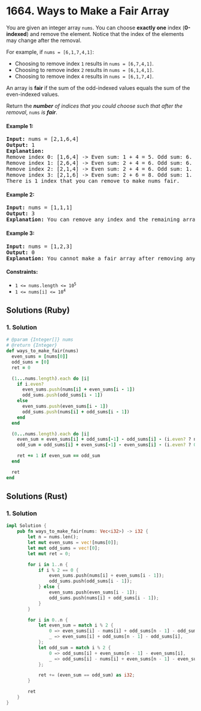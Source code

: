 # 1664. Ways to Make a Fair Array
You are given an integer array `nums`. You can choose **exactly one** index (**0-indexed**) and remove the element. Notice that the index of the elements may change after the removal.

For example, if `nums = [6,1,7,4,1]`:
* Choosing to remove index `1` results in `nums = [6,7,4,1]`.
* Choosing to remove index `2` results in `nums = [6,1,4,1]`.
* Choosing to remove index `4` results in `nums = [6,1,7,4]`.

An array is **fair** if the sum of the odd-indexed values equals the sum of the even-indexed values.

Return the ***number** of indices that you could choose such that after the removal*, `nums` *is **fair***.

#### Example 1:
<pre>
<strong>Input:</strong> nums = [2,1,6,4]
<strong>Output:</strong> 1
<strong>Explanation:</strong>
Remove index 0: [1,6,4] -> Even sum: 1 + 4 = 5. Odd sum: 6. Not fair.
Remove index 1: [2,6,4] -> Even sum: 2 + 4 = 6. Odd sum: 6. Fair.
Remove index 2: [2,1,4] -> Even sum: 2 + 4 = 6. Odd sum: 1. Not fair.
Remove index 3: [2,1,6] -> Even sum: 2 + 6 = 8. Odd sum: 1. Not fair.
There is 1 index that you can remove to make nums fair.
</pre>

#### Example 2:
<pre>
<strong>Input:</strong> nums = [1,1,1]
<strong>Output:</strong> 3
<strong>Explanation:</strong> You can remove any index and the remaining array is fair.
</pre>

#### Example 3:
<pre>
<strong>Input:</strong> nums = [1,2,3]
<strong>Output:</strong> 0
<strong>Explanation:</strong> You cannot make a fair array after removing any index.
</pre>

#### Constraints:
* <code>1 <= nums.length <= 10<sup>5</sup></code>
* <code>1 <= nums[i] <= 10<sup>4</sup></code>

## Solutions (Ruby)

### 1. Solution
```Ruby
# @param {Integer[]} nums
# @return {Integer}
def ways_to_make_fair(nums)
  even_sums = [nums[0]]
  odd_sums = [0]
  ret = 0

  (1...nums.length).each do |i|
    if i.even?
      even_sums.push(nums[i] + even_sums[i - 1])
      odd_sums.push(odd_sums[i - 1])
    else
      even_sums.push(even_sums[i - 1])
      odd_sums.push(nums[i] + odd_sums[i - 1])
    end
  end

  (0...nums.length).each do |i|
    even_sum = even_sums[i] + odd_sums[-1] - odd_sums[i] - (i.even? ? nums[i] : 0)
    odd_sum = odd_sums[i] + even_sums[-1] - even_sums[i] - (i.even? ? 0 : nums[i])

    ret += 1 if even_sum == odd_sum
  end

  ret
end
```

## Solutions (Rust)

### 1. Solution
```Rust
impl Solution {
    pub fn ways_to_make_fair(nums: Vec<i32>) -> i32 {
        let n = nums.len();
        let mut even_sums = vec![nums[0]];
        let mut odd_sums = vec![0];
        let mut ret = 0;

        for i in 1..n {
            if i % 2 == 0 {
                even_sums.push(nums[i] + even_sums[i - 1]);
                odd_sums.push(odd_sums[i - 1]);
            } else {
                even_sums.push(even_sums[i - 1]);
                odd_sums.push(nums[i] + odd_sums[i - 1]);
            }
        }

        for i in 0..n {
            let even_sum = match i % 2 {
                0 => even_sums[i] - nums[i] + odd_sums[n - 1] - odd_sums[i],
                _ => even_sums[i] + odd_sums[n - 1] - odd_sums[i],
            };
            let odd_sum = match i % 2 {
                0 => odd_sums[i] + even_sums[n - 1] - even_sums[i],
                _ => odd_sums[i] - nums[i] + even_sums[n - 1] - even_sums[i],
            };

            ret += (even_sum == odd_sum) as i32;
        }

        ret
    }
}
```
